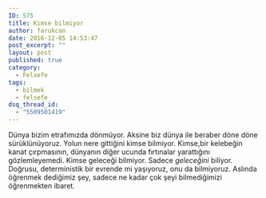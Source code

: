 ```yaml
---
ID: 575
title: Kimse bilmiyor
author: farukcan
date: 2016-12-05 14:53:47
post_excerpt: ""
layout: post
published: true
category:
  - Felsefe
tags:
  - bilmek
  - felsefe
dsq_thread_id:
  - "5509501419"
---
```

Dünya bizim etrafımızda dönmüyor. Aksine biz dünya ile beraber döne döne sürüklünüyoruz. Yolun nere gittiğini kimse bilmiyor. Kimse,bir kelebeğin kanat çırpmasının, dünyanın diğer ucunda fırtınalar yarattığını gözlemleyemedi. Kimse geleceği bilmiyor. Sadece <em>geleceğini</em> biliyor. Doğrusu, deterministik bir evrende mi yaşıyoruz, onu da bilmiyoruz. Aslında öğrenmek dediğimiz şey, sadece ne kadar çok şeyi bilmediğimizi öğrenmekten ibaret.
